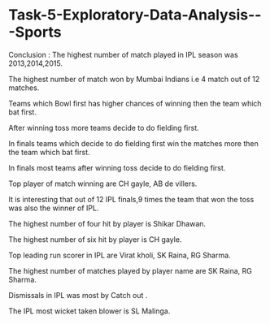 # Task-5-Exploratory-Data-Analysis---Sports
Conclusion :
The highest number of match played in IPL season was 2013,2014,2015.

The highest number of match won by Mumbai Indians i.e 4 match out of 12 matches.

Teams which Bowl first has higher chances of winning then the team which bat first.

After winning toss more teams decide to do fielding first.

In finals teams which decide to do fielding first win the matches more then the team which bat first.

In finals most teams after winning toss decide to do fielding first.

Top player of match winning are CH gayle, AB de villers.

It is interesting that out of 12 IPL finals,9 times the team that won the toss was also the winner of IPL.

The highest number of four hit by player is Shikar Dhawan.

The highest number of six hit by player is CH gayle.

Top leading run scorer in IPL are Virat kholi, SK Raina, RG Sharma.

The highest number of matches played by player name are SK Raina, RG Sharma.

Dismissals in IPL was most by Catch out .

The IPL most wicket taken blower is SL Malinga.

